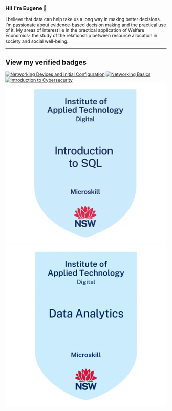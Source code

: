 ### Hi! I'm Eugene 👋

I believe that data can help take us a long way in making better decisions. I’m passionate about evidence-based decision making and the practical use of it. My areas of interest lie in the practical application of Welfare Economics- the study of the relationship between resource allocation in society and social well-being.

---

## View my verified badges

<!--START_SECTION:badges-->

[![Networking Devices and Initial Configuration](https://images.credly.com/size/110x110/images/88316fe8-5651-4e61-a6be-5be1558f049e/image.png)](http://www.credly.com/badges/46459fd0-5709-41f8-a292-a43c720a6789 "Networking Devices and Initial Configuration")
[![Networking Basics](https://images.credly.com/size/110x110/images/5bdd6a39-3e03-4444-9510-ecff80c9ce79/image.png)](http://www.credly.com/badges/00e3011f-cfbf-413d-9c4c-c383af9fe96e "Networking Basics")
[![Introduction to Cybersecurity](https://images.credly.com/size/110x110/images/af8c6b4e-fc31-47c4-8dcb-eb7a2065dc5b/I2CS__1_.png)](http://www.credly.com/badges/65da2141-d6f9-421a-80b2-df2fb52fff13 "Introduction to Cybersecurity")
[![Introduction to SQL](media/Introduction_to_SQL.png)](https://training.tafensw.edu.au/badges/badge.php?hash=4f8034f9237ce9ed7110f62f04eae6a12ea57a6e)
[![Introduction to Data Analytics](media/Introduction_to_Data_Analytics.png)](https://training.tafensw.edu.au/badges/badge.php?hash=1af5966b6efc37c1faba40817e4e676b932cd458)